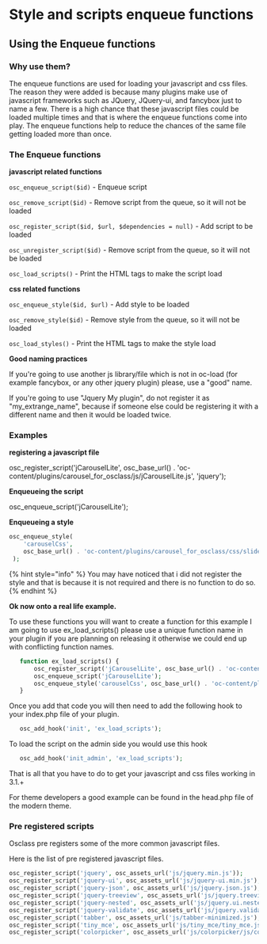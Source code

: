 # Style and scripts enqueue functions

## Using the Enqueue functions <a id="firstHeading"></a>

### Why use them?

The enqueue functions are used for loading your javascript and css files. The reason they were added is because many plugins make use of javascript frameworks such as JQuery, JQuery-ui, and fancybox just to name a few. There is a high chance that these javascript files could be loaded multiple times and that is where the enqueue functions come into play. The enqueue functions help to reduce the chances of the same file getting loaded more than once.

### The Enqueue functions

**javascript related functions**

`osc_enqueue_script($id)` - Enqueue script

`osc_remove_script($id)` - Remove script from the queue, so it will not be loaded

`osc_register_script($id, $url, $dependencies = null)` - Add script to be loaded

`osc_unregister_script($id)` - Remove script from the queue, so it will not be loaded

`osc_load_scripts()` - Print the HTML tags to make the script load

**css related functions**

`osc_enqueue_style($id, $url)` - Add style to be loaded

`osc_remove_style($id)` - Remove style from the queue, so it will not be loaded

`osc_load_styles()` - Print the HTML tags to make the style load

**Good naming practices**

If you're going to use another js library/file which is not in oc-load \(for example fancybox, or any other jquery plugin\) please, use a "good" name. 

If you're going to use "Jquery My plugin", do not register it as "my\_extrange\_name", because if someone else could be registering it with a different name and then it would be loaded twice.

### Examples

**registering a javascript file**

osc\_register\_script\('jCarouselLite', osc\_base\_url\(\) . 'oc-content/plugins/carousel\_for\_osclass/js/jCarouselLite.js', 'jquery'\);

**Enqueueing the script**

osc\_enqueue\_script\('jCarouselLite'\);

**Enqueueing a style**

```php
osc_enqueue_style(
    'carouselCss',
    osc_base_url() . 'oc-content/plugins/carousel_for_osclass/css/slideshow.css')
 );
```

{% hint style="info" %}
You may have noticed that i did not register the style and that is because it is not required and there is no function to do so.
{% endhint %}

**Ok now onto a real life example.** 

To use these functions you will want to create a function for this example I am going to use ex\_load\_scripts\(\) please use a unique function name in your plugin if you are planning on releasing it otherwise we could end up with conflicting function names.

```php
   function ex_load_scripts() {
       osc_register_script('jCarouselLite', osc_base_url() . 'oc-content/plugins/carousel_for_osclass/js/jCarouselLite.js', 'jquery');
       osc_enqueue_script('jCarouselLite');
       osc_enqueue_style('carouselCss', osc_base_url() . 'oc-content/plugins/carousel_for_osclass/css/slideshow.css');
   }
```

Once you add that code you will then need to add the following hook to your index.php file of your plugin.

```php
   osc_add_hook('init', 'ex_load_scripts');
```

To load the script on the admin side you would use this hook

```php
   osc_add_hook('init_admin', 'ex_load_scripts');
```

That is all that you have to do to get your javascript and css files working in 3.1.+

For theme developers a good example can be found in the head.php file of the modern theme.

### Pre registered scripts

Osclass pre registers some of the more common javascript files.

Here is the list of pre registered javascript files.

```php
osc_register_script('jquery', osc_assets_url('js/jquery.min.js'));
osc_register_script('jquery-ui', osc_assets_url('js/jquery-ui.min.js'), 'jquery');
osc_register_script('jquery-json', osc_assets_url('js/jquery.json.js'), 'jquery');
osc_register_script('jquery-treeview', osc_assets_url('js/jquery.treeview.js'), 'jquery');
osc_register_script('jquery-nested', osc_assets_url('js/jquery.ui.nestedSortable.js'), 'jquery');
osc_register_script('jquery-validate', osc_assets_url('js/jquery.validate.min.js'), 'jquery'); 
osc_register_script('tabber', osc_assets_url('js/tabber-minimized.js'), 'jquery');
osc_register_script('tiny_mce', osc_assets_url('js/tiny_mce/tiny_mce.js'));
osc_register_script('colorpicker', osc_assets_url('js/colorpicker/js/colorpicker.js'));
```

